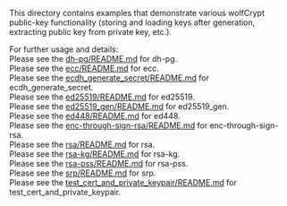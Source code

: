 
This directory contains examples that demonstrate various wolfCrypt public-key functionality (storing and loading keys after generation, extracting public key from private key, etc.).

For further usage and details:
<br>
Please see the [dh-pg/README.md](dh-pg/README.md) for dh-pg.
<br>
Please see the [ecc/README.md](ecc/README.md) for ecc.
<br>
Please see the [ecdh_generate_secret/README.md](ecdh_generate_secret/README.md) for ecdh_generate_secret.
<br>
Please see the [ed25519/README.md](ed25519/README.md) for ed25519.
<br>
Please see the [ed25519_gen/README.md](ed25519_gen/README.md) for ed25519_gen.
<br>
Please see the [ed448/README.md](ed448/README.md) for ed448.
<br>
Please see the [enc-through-sign-rsa/README.md](enc-through-sign-rsa/README.md) for enc-through-sign-rsa.
<br>
Please see the [rsa/README.md](rsa/README.md) for rsa.
<br>
Please see the [rsa-kg/README.md](rsa-kg/README.md) for rsa-kg.
<br>
Please see the [rsa-pss/README.md](rsa-pss/README.md) for rsa-pss.
<br>
Please see the [srp/README.md](srp/README.md) for srp.
<br>
Please see the [test_cert_and_private_keypair/README.md](test_cert_and_private_keypair/README.md) for test_cert_and_private_keypair.
